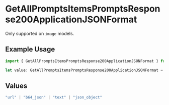 # GetAllPromptsItemsPromptsResponse200ApplicationJSONFormat

Only supported on `image` models.

## Example Usage

```typescript
import { GetAllPromptsItemsPromptsResponse200ApplicationJSONFormat } from "orq-poc-typescript-multi-env-version/models/operations";

let value: GetAllPromptsItemsPromptsResponse200ApplicationJSONFormat = "text";
```

## Values

```typescript
"url" | "b64_json" | "text" | "json_object"
```